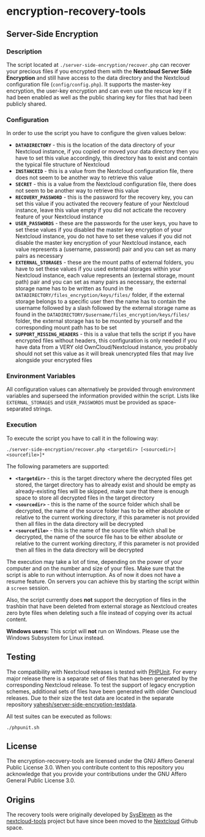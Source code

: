 # encryption-recovery-tools

## Server-Side Encryption

### Description

The script located at `./server-side-encryption/recover.php` can recover your precious files if you encrypted them with the **Nextcloud Server Side Encryption** and still have access to the data directory and the Nextcloud configuration file (`config/config.php`).
It supports the master-key encryption, the user-key encryption and can even use the rescue key if it had been enabled as well as the public sharing key for files that had been publicly shared.

### Configuration

In order to use the script you have to configure the given values below:

* **`DATADIRECTORY`** - this is the location of the data directory of your Nextcloud instance, if you copied or moved your data directory then you have to set this value accordingly, this directory has to exist and contain the typical file structure of Nextcloud
* **`INSTANCEID`** - this is a value from the Nextcloud configuration file, there does not seem to be another way to retrieve this value
* **`SECRET`** - this is a value from the Nextcloud configuration file, there does not seem to be another way to retrieve this value
* **`RECOVERY_PASSWORD`** - this is the password for the recovery key, you can set this value if you activated the recovery feature of your Nextcloud instance, leave this value empty if you did not acticate the recovery feature of your Nextcloud instance
* **`USER_PASSWORDS`** - these are the passwords for the user keys, you have to set these values if you disabled the master key encryption of your Nextcloud instance, you do not have to set these values if you did not disable the master key encryption of your Nextcloud instance, each value represents a (username, password) pair and you can set as many pairs as necessary
* **`EXTERNAL_STORAGES`** - these are the mount paths of external folders, you have to set these values if you used external storages within your Nextcloud instance, each value represents an (external storage, mount path) pair and you can set as many pairs as necessary, the external storage name has to be written as found in the `DATADIRECTORY/files_encryption/keys/files/` folder, if the external storage belongs to a specific user then the name has to contain the username followed by a slash followed by the external storage name as found in the `DATADIRECTORY/$username/files_encryption/keys/files/` folder, the external storage has to be mounted by yourself and the corresponding mount path has to be set
* **`SUPPORT_MISSING_HEADERS`** - this is a value that tells the script if you have encrypted files without headers, this configuration is only needed if you have data from a VERY old OwnCloud/Nextcloud instance, you probably should not set this value as it will break unencrypted files that may live alongside your encrypted files

### Environment Variables

All configuration values can alternatively be provided through environment variables and superseed the information provided within the script.
Lists like `EXTERNAL_STORAGES` and `USER_PASSWORDS` must be provided as space-separated strings.

### Execution

To execute the script you have to call it in the following way:

```
./server-side-encryption/recover.php <targetdir> [<sourcedir>|<sourcefile>]*
```

The following parameters are supported:

* **`<targetdir>`** - this is the target directory where the decrypted files get stored, the target directory has to already exist and should be empty as already-existing files will be skipped, make sure that there is enough space to store all decrypted files in the target directory
* **`<sourcedir>`** - this is the name of the source folder which shall be decrypted, the name of the source folder has to be either absolute or relative to the current working directory, if this parameter is not provided then all files in the data directory will be decrypted
* **`<sourcefile>`** - this is the name of the source file which shall be decrypted, the name of the source file has to be either absolute or relative to the current working directory, if this parameter is not provided then all files in the data directory will be decrypted

The execution may take a lot of time, depending on the power of your computer and on the number and size of your files.
Make sure that the script is able to run without interruption.
As of now it does not have a resume feature.
On servers you can achieve this by starting the script within a `screen` session.

Also, the script currently does **not** support the decryption of files in the trashbin that have been deleted from external storage as Nextcloud creates zero byte files when deleting such a file instead of copying over its actual content.

**Windows users:**
This script will **not** run on Windows. Please use the Windows Subsystem for Linux instead.

## Testing

The compatibility with Nextcloud releases is tested with [PHPUnit](https://phpunit.de).
For every major release there is a separate set of files that has been generated by the corresponding Nextcloud release. To test the support of legacy encryption schemes, additional sets of files have been generated with older Owncloud releases. Due to their size the test data are located in the separate repository [yahesh/server-side-encryption-testdata](https://github.com/yahesh/server-side-encryption-testdata).

All test suites can be executed as follows:

```
./phpunit.sh
```

## License

The encryption-recovery-tools are licensed under the GNU Affero General Public License 3.0.
When you contribute content to this repository you acknowledge that you provide your contributions under the GNU Affero General Public License 3.0.

## Origins

The recovery tools were originally developed by [SysEleven](https://www.syseleven.de/) as the [nextcloud-tools](https://github.com/syseleven/nextcloud-tools) project but have since been moved to the [Nextcloud](https://nextcloud.com) Github space.
